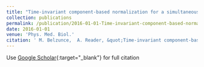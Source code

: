 ```yaml
---
title: "Time-invariant component-based normalization for a simultaneous PET-MR scanner"
collection: publications
permalink: /publication/2016-01-01-Time-invariant-component-based-normalization-for-a-simultaneous-PET-MR-scanner
date: 2016-01-01
venue: 'Phys. Med. Biol.'
citation: ' M. Belzunce,  A. Reader, &quot;Time-invariant component-based normalization for a simultaneous PET-MR scanner.&quot; Phys. Med. Biol., 2016.'
---
```

Use [Google Scholar](https://scholar.google.com/scholar?q=Time+invariant+component+based+normalization+for+a+simultaneous+PET+MR+scanner){:target="_blank"} for full citation
